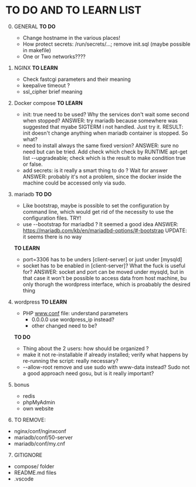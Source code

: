 # TO DO AND TO LEARN LIST
0) GENERAL
	**TO DO**
	- Change hostname in the various places!
	- How protect secrets: /run/secrets/...; remove init.sql (maybe possible in makefile)
	- One or Two networks????

1) NGINX
	**TO LEARN**
	- Check fastcgi parameters and their meaning
	- keepalive timeout ?
	- ssl_cipher brief meaning

2) Docker compose
	**TO LEARN**
	- init: true need to be used? Why the services don't wait some second when stopped?
		ANSWER: try mariadb because somewhere was suggested that myabe SIGTERM i not handled. Just try it.
		RESULT: init doesn't change anything when mariadb container is stopped. So what?
	- need to install always the same fixed version?
		ANSWER: sure no need but can be tried. Add check which check by RUNTIME apt-get list --upgradeable; check which is the result to make condition true or false.
	- add secrets: is it really a smart thing to do ? Wait for answer
		ANSWER: probably it's not a problem, since the docker inside the machine could be accessed only via sudo.

3) mariadb
	**TO DO**
	- Like bootstrap, maybe is possible to set the configuration by command line, which would get rid of the necessity to use the configuration files. TRY!
	- use --bootstrap for mariadbd ? It seemed a good idea
		ANSWER: https://mariadb.com/kb/en/mariadbd-options/#-bootstrap 
		UPDATE: it seems there is no way
		
	**TO LEARN**
	- port=3306 has to be unders [client-server] or just under [mysqld]
	- socket has to be enabled in [client-server]? What the fuck is useful for?
		ANSWER: socket and port can be moved under mysqld, but in that case it won't be possible to access data from host machine, bu only thorugh the wordpress interface, which is proabably the desired thing

4) wordpress
	**TO LEARN**
	- PHP www.conf file: understand parameters
		- 0.0.0.0 use wordpress_ip instead?
		- other changed need to be?

	**TO DO**
	- Thing about the 2 users: how should be organized ?
	- make it not re-installable if already installed; verify what happens by re-running the script: really necessary?
	- --allow-root remove and use sudo with www-data instead? Sudo not a good approach need gosu, but is it really important?

5) bonus
	- redis
	- phpMyAdmin
	- own website

6) TO REMOVE:
- nginx/conf/nginxconf
- mariadb/conf/50-server
- mariadb/conf/my.cnf

7) GITIGNORE
- compose/ folder
- README.md files
- .vscode
